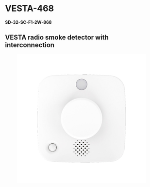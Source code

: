 # VESTA-468

#### SD-32-SC-F1-2W-868

## VESTA radio smoke detector with interconnection

<figure><img src=".gitbook/assets/image (5) (1) (1) (1) (1).png" alt=""><figcaption></figcaption></figure>
